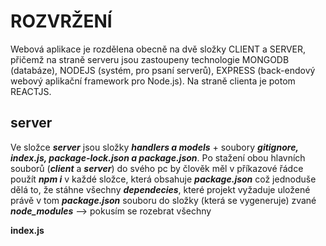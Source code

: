 # ROZVRŽENÍ

Webová aplikace je rozdělena obecně na dvě složky CLIENT a SERVER, přičemž na straně serveru jsou zastoupeny technologie MONGODB (databáze), NODEJS (systém, pro psaní serverů), EXPRESS (back-endový webový aplikační framework pro Node.js). Na straně clienta je potom REACTJS.

## server

Ve složce __*server*__ jsou složky __*handlers a models*__ + soubory __*gitignore, index.js, package-lock.json a package.json*__. Po stažení obou hlavních souborů (__*client*__ a __*server*__) do svého pc by člověk měl v příkazové řádce použít __*npm i*__ v každé složce, která obsahuje __*package.json*__ což jednoduše dělá to, že stáhne všechny __*dependecies*__, které projekt vyžaduje uložené právě v tom __*package.json*__ souboru do složky (která se vygeneruje) zvané __*node_modules*__ --> pokusím se rozebrat všechny

**index.js**

